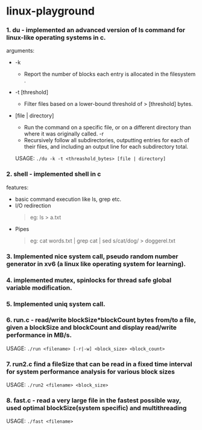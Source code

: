 # linux-playground

### 1. du - implemented an advanced version of ls command for linux-like operating systems in c.
  arguments:
  - -k
    - Report the number of blocks each entry is allocated in the filesystem .
  - -t [threshold]
    - Filter files based on a lower-bound threshold of > [threshold] bytes.
  - [file | directory]
    - Run the command on a specific file, or on a different directory than where it was originally called.
  -r
    - Recursively follow all subdirectories, outputting entries for each of their files, and including an output line for each subdirectory total.

    USAGE: `./du -k -t <threashold_bytes> [file | directory]`

### 2. shell - implemented shell in c
  features:
  - basic command execution like ls, grep etc.
  - I/O redirection
    > eg: ls > a.txt
  - Pipes
    > eg: cat words.txt | grep cat | sed s/cat/dog/ > doggerel.txt 
  
 ### 3. Implemented nice system call, pseudo random number generator in xv6 (a linux like operating system for learning).
 
 ### 4. implemented mutex, spinlocks for thread safe global variable modification.
 
 ### 5. Implemented uniq system call.
 
 ### 6. run.c - read/write blockSize*blockCount bytes from/to a file, given a blockSize and blockCount and display read/write performance in MB/s.  
  USAGE: `./run <filename> [-r|-w] <block_size> <block_count>`  
    
 ### 7. run2.c find a fileSize that can be read in a fixed time interval for system performance analysis for various block sizes  
  USAGE: `./run2 <filename> <block_size>`
    
 ### 8. fast.c - read a very large file in the fastest possible way, used optimal blockSize(system specific) and multithreading  
  USAGE: `./fast <filename>`
 
 
 
 
 
